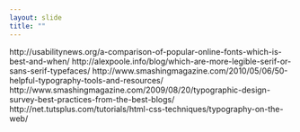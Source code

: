 ```yaml
---
layout: slide
title: ""
---
```


<section data-background-image="assets/images/Slide54.png" data-background-size="90%" data-background-position="center"></section>

<section markdown="1">  
http://usabilitynews.org/a-comparison-of-popular-online-fonts-which-is-best-and-when/  
http://alexpoole.info/blog/which-are-more-legible-serif-or-sans-serif-typefaces/  
http://www.smashingmagazine.com/2010/05/06/50-helpful-typography-tools-and-resources/  
http://www.smashingmagazine.com/2009/08/20/typographic-design-survey-best-practices-from-the-best-blogs/  
http://net.tutsplus.com/tutorials/html-css-techniques/typography-on-the-web/  
</section>